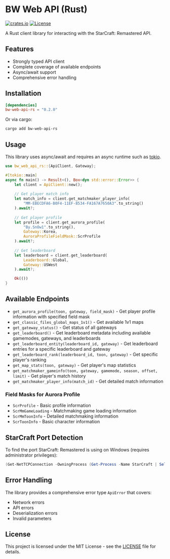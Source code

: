 # BW Web API (Rust)
[![crates.io](https://img.shields.io/crates/v/bw-web-api-rs.svg)](https://crates.io/crates/bw-web-api-rs)
[![License](https://img.shields.io/crates/l/bw-web-api-rs.svg)](https://github.com/tyleranton/bw-web-api-rs/blob/master/LICENSE)

A Rust client library for interacting with the StarCraft: Remastered API.

## Features
- Strongly typed API client
- Complete coverage of available endpoints
- Async/await support
- Comprehensive error handling

## Installation

```toml
[dependencies]
bw-web-api-rs = "0.2.0"
```

Or via cargo:

```bash
cargo add bw-web-api-rs
```

## Usage

This library uses async/await and requires an async runtime such as [tokio](https://github.com/tokio-rs/tokio).

```rust
use bw_web_api_rs::{ApiClient, Gateway};

#[tokio::main]
async fn main() -> Result<(), Box<dyn std::error::Error>> {
    let client = ApiClient::new();
    
    // Get player match info
    let match_info = client.get_matchmaker_player_info(
        "MM-EBECDFA6-B0F4-11EF-8534-FA167A7650A3".to_string()
    ).await?;
    
    // Get player profile
    let profile = client.get_aurora_profile(
        "By.SnOw1".to_string(),
        Gateway::Korea,
        AuroraProfileFieldMask::ScrProfile
    ).await?;
    
    // Get leaderboard
    let leaderboard = client.get_leaderboard(
        Leaderboard::Global,
        Gateway::USWest
    ).await?;

    Ok(())
}
```

## Available Endpoints

- `get_aurora_profile(toon, gateway, field_mask)` - Get player profile information with specified field mask
- `get_classic_files_global_maps_1v1()` - Get available 1v1 maps
- `get_gateway_status()` - Get status of all gateways
- `get_leaderboard()` - Get leaderboard metadata including available gamemodes, gateways, and leaderboards
- `get_leaderboard_entity(leaderboard_id, gateway)` - Get leaderboard entries for a specific leaderboard and gateway
- `get_leaderboard_rank(leaderboard_id, toon, gateway)` - Get specific player's ranking
- `get_map_stats(toon, gateway)` - Get player's map statistics
- `get_matchmaker_gameinfo(toon, gateway, gamemode, season, offset, limit)` - Get player's match history
- `get_matchmaker_player_info(match_id)` - Get detailed match information

### Field Masks for Aurora Profile
- `ScrProfile` - Basic profile information
- `ScrMmGameLoading` - Matchmaking game loading information
- `ScrMmToonInfo` - Detailed matchmaking information
- `ScrToonInfo` - Basic character information

## StarCraft Port Detection

To find the port StarCraft: Remastered is using on Windows (requires administrator privileges):

```powershell
(Get-NetTCPConnection -OwningProcess (Get-Process -Name StarCraft | Select-Object -ExpandProperty Id) | Where-Object {$_.State -eq "Listen"} | Sort-Object -Property LocalPort | Select-Object -First 1).LocalPort
```

## Error Handling

The library provides a comprehensive error type `ApiError` that covers:
- Network errors
- API errors
- Deserialization errors
- Invalid parameters

## License

This project is licensed under the MIT License - see the [LICENSE](LICENSE) file for details.